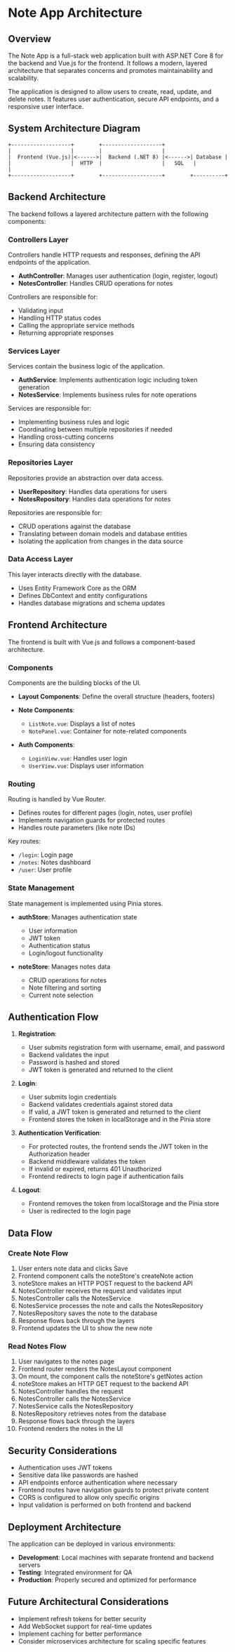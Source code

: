 # Note App Architecture

## Overview

The Note App is a full-stack web application built with ASP.NET Core 8 for the backend and Vue.js for the frontend. It follows a modern, layered architecture that separates concerns and promotes maintainability and scalability.

The application is designed to allow users to create, read, update, and delete notes. It features user authentication, secure API endpoints, and a responsive user interface.

## System Architecture Diagram

```
+-------------------+        +-------------------+
|                   |        |                   |
|  Frontend (Vue.js)|<------>|  Backend (.NET 8) |<------>| Database |
|                   |  HTTP  |                   |   SQL   |          |
+-------------------+        +-------------------+        +----------+
```

## Backend Architecture

The backend follows a layered architecture pattern with the following components:

### Controllers Layer

Controllers handle HTTP requests and responses, defining the API endpoints of the application.

- **AuthController**: Manages user authentication (login, register, logout)
- **NotesController**: Handles CRUD operations for notes

Controllers are responsible for:
- Validating input
- Handling HTTP status codes
- Calling the appropriate service methods
- Returning appropriate responses

### Services Layer

Services contain the business logic of the application.

- **AuthService**: Implements authentication logic including token generation
- **NotesService**: Implements business rules for note operations

Services are responsible for:
- Implementing business rules and logic
- Coordinating between multiple repositories if needed
- Handling cross-cutting concerns
- Ensuring data consistency

### Repositories Layer

Repositories provide an abstraction over data access.

- **UserRepository**: Handles data operations for users
- **NotesRepository**: Handles data operations for notes

Repositories are responsible for:
- CRUD operations against the database
- Translating between domain models and database entities
- Isolating the application from changes in the data source

### Data Access Layer

This layer interacts directly with the database.

- Uses Entity Framework Core as the ORM
- Defines DbContext and entity configurations
- Handles database migrations and schema updates

## Frontend Architecture

The frontend is built with Vue.js and follows a component-based architecture.

### Components

Components are the building blocks of the UI.

- **Layout Components**: Define the overall structure (headers, footers)
- **Note Components**:
  - `ListNote.vue`: Displays a list of notes
  - `NotePanel.vue`: Container for note-related components

- **Auth Components**:
  - `LoginView.vue`: Handles user login
  - `UserView.vue`: Displays user information

### Routing

Routing is handled by Vue Router.

- Defines routes for different pages (login, notes, user profile)
- Implements navigation guards for protected routes
- Handles route parameters (like note IDs)

Key routes:
- `/login`: Login page
- `/notes`: Notes dashboard
- `/user`: User profile

### State Management

State management is implemented using Pinia stores.

- **authStore**: Manages authentication state
  - User information
  - JWT token
  - Authentication status
  - Login/logout functionality

- **noteStore**: Manages notes data
  - CRUD operations for notes
  - Note filtering and sorting
  - Current note selection

## Authentication Flow

1. **Registration**:
   - User submits registration form with username, email, and password
   - Backend validates the input
   - Password is hashed and stored
   - JWT token is generated and returned to the client

2. **Login**:
   - User submits login credentials
   - Backend validates credentials against stored data
   - If valid, a JWT token is generated and returned to the client
   - Frontend stores the token in localStorage and in the Pinia store

3. **Authentication Verification**:
   - For protected routes, the frontend sends the JWT token in the Authorization header
   - Backend middleware validates the token
   - If invalid or expired, returns 401 Unauthorized
   - Frontend redirects to login page if authentication fails

4. **Logout**:
   - Frontend removes the token from localStorage and the Pinia store
   - User is redirected to the login page

## Data Flow

### Create Note Flow

1. User enters note data and clicks Save
2. Frontend component calls the noteStore's createNote action
3. noteStore makes an HTTP POST request to the backend API
4. NotesController receives the request and validates input
5. NotesController calls the NotesService
6. NotesService processes the note and calls the NotesRepository
7. NotesRepository saves the note to the database
8. Response flows back through the layers
9. Frontend updates the UI to show the new note

### Read Notes Flow

1. User navigates to the notes page
2. Frontend router renders the NotesLayout component
3. On mount, the component calls the noteStore's getNotes action
4. noteStore makes an HTTP GET request to the backend API
5. NotesController handles the request
6. NotesController calls the NotesService
7. NotesService calls the NotesRepository
8. NotesRepository retrieves notes from the database
9. Response flows back through the layers
10. Frontend renders the notes in the UI

## Security Considerations

- Authentication uses JWT tokens
- Sensitive data like passwords are hashed
- API endpoints enforce authentication where necessary
- Frontend routes have navigation guards to protect private content
- CORS is configured to allow only specific origins
- Input validation is performed on both frontend and backend

## Deployment Architecture

The application can be deployed in various environments:

- **Development**: Local machines with separate frontend and backend servers
- **Testing**: Integrated environment for QA
- **Production**: Properly secured and optimized for performance

## Future Architectural Considerations

- Implement refresh tokens for better security
- Add WebSocket support for real-time updates
- Implement caching for better performance
- Consider microservices architecture for scaling specific features

